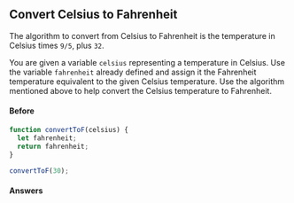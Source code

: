 ## Convert Celsius to Fahrenheit

The algorithm to convert from Celsius to Fahrenheit is the temperature in Celsius times `9/5`, plus `32`.

You are given a variable `celsius` representing a temperature in Celsius. Use the variable `fahrenheit` already defined and assign it the Fahrenheit temperature equivalent to the given Celsius temperature. Use the algorithm mentioned above to help convert the Celsius temperature to Fahrenheit.

#### Before

```javascript
function convertToF(celsius) {
  let fahrenheit;
  return fahrenheit;
}

convertToF(30);
```

#### Answers

```javascript


```
